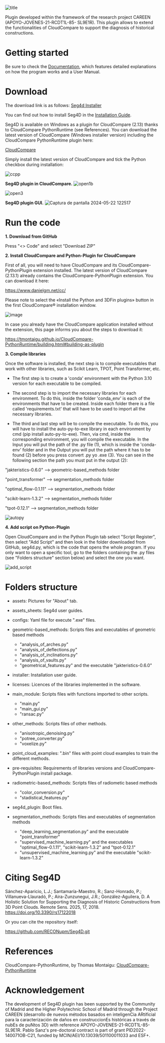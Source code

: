 ![title](https://github.com/Luisjupm/Seg4D/assets/107433987/07a2e9ef-6ae5-4121-a1aa-df4e7101e47a)

Plugin developed within the framework of the research project CAREEN (APOYO-JOVENES-21-RCDT1L-85- SL9E1R). This plugin allows to extend the functionalities of CloudCompare to support the diagnosis of historical constructions.

# Getting started
Be sure to check the [Documentation](https://github.com/Luisjupm/Seg4D/blob/main/assets_sheets/guide_construction-system-segmentation.pdf), which features detailed explanations on how the program works and a User Manual.

# Download
The download link is as follows: [Seg4d Installer](https://drive.upm.es/s/vKEtCr6SgbCUKbG)

You can find out how to install Seg4D in the [Installation Guide](https://github.com/Luisjupm/Seg4D/blob/main/installer/seg4d_installation_guide.pdf).

Seg4D is available on Windows as a plugin for CloudCompare (2.13) thanks to CloudCompare PythonRuntime (see References). You can download the latest version of CloudCompare (Windows installer version) including the CloudCompare PythonRuntime plugin here:

[CloudCompare](https://www.danielgm.net/cc/)

Simply install the latest version of CloudCompare and tick the Python checkbox during installation:

![ccpp](https://github.com/Luisjupm/Seg4D/assets/107433987/71bf7405-c45e-48fb-9334-7d44d65f578b)

**Seg4D plugin in CloudCompare.**
![open1b](https://github.com/Luisjupm/Seg4D/assets/107433987/156c4ea9-1caa-4da5-ada3-c80e85a8b22b)

![open3](https://github.com/Luisjupm/Seg4D/assets/107433987/5bd03527-dcbe-4345-82c6-8df9578c979f)

**Seg4D plugin GUI.**
![Captura de pantalla 2024-05-22 122517](https://github.com/Luisjupm/Seg4D/assets/107433987/2a84dd3b-5d17-4ca4-8d3f-852e7cc64ad1)

# Run the code

**1. Download from GitHub**

Press "<> Code" and select "Download ZIP"

**2. Install CloudCompare and Python-Plugin for CloudCompare**

First of all, you will need to have CloudCompare and its CloudCompare-PythonPlugin extension installed. The latest version of CloudCompare (2.13.1) already contains the CloudCompare-PythonPlugin extension. You can download it here:

https://www.danielgm.net/cc/

Please note to select the «Install the Python and 3DFin plugins» button in the first CloudCompare® installation window.

![image](https://github.com/Luisjupm/Seg4D/assets/107433987/35ff8a80-e2d5-4abb-a996-cbe1384e29d0)

In case you already have the CloudCompare application installed without the extension, this page informs you about the steps to download it:

https://tmontaigu.github.io/CloudCompare-PythonRuntime/building.html#building-as-plugin

**3. Compile libraries**

Once the software is installed, the next step is to compile executables that work with other libraries, such as Scikit Learn, TPOT, Point Transformer, etc.

- The first step is to create a 'conda' environment with the Python 3.10 version for each executable to be compiled.

- The second step is to import the necessary libraries for each environment. To do this, inside the folder 'conda_env' is each of the environments that have to be created. Inside each folder there is a file called 'requirements.txt' that will have to be used to import all the necessary libraries.

- The third and last step will be to compile the executable. To do this, you will have to install the auto-py-to-exe library in each environment by cmd (pip install auto-py-to-exe). Then, via cmd, inside the corresponding environment, you will compile the executable. In the Input you will put the path of the .py file (1), which is inside the 'conda-env' folder and in the Output you will put the path where it has to be found (2) before you press convert .py yo .exe (3). You can see in the following section the path you must put in the output (2):

"jakteristics-0.6.0" --> geometric-based_methods folder

"point_transformer" --> segmentation_methods folder

"optimal_flow-0.1.11" --> segmentation_methods folder

"scikit-learn-1.3.2" --> segmentation_methods folder

"tpot-0.12.1" --> segmentation_methods folder

![autopy](https://github.com/Luisjupm/Seg4D/assets/107433987/9a160b92-11eb-4b94-b178-01171a798b99)

**4. Add script on Python-Plugin**

Open CloudCompare and in the Python Plugin tab select "Script Register", then select "Add Script" and then look in the folder downloaded from GitHub, seg4d.py, which is the code that opens the whole program. If you only want to open a specific tool, go to the folders containing the .py files (see "Folders structure" section below) and select the one you want.

![add_script](https://github.com/Luisjupm/Seg4D/assets/107433987/5e8177a0-93cd-4e16-9680-1eec57d64248)

# Folders structure

- assets: Pictures for "About" tab.

- assets_sheets: Seg4d user guides.

- configs: Yaml file for execute ".exe" files.

- geometric-based_methods: Scripts files and executables of geometric based methods
	- "analysis_of_arches.py"
	- "analysis_of_deflections.py"
	- "analysis_of_inclinations.py"
	- "analysis_of_vaults.py"
	- "geometrical_features.py" and the executable "jakteristics-0.6.0"

- installer: Installation user guide.

- licenses: Licences of the libraries implemented in the software.

- main_module: Scripts files with functions imported to other scripts.
	- "main.py"
	- "main_gui.py"
	- "ransac.py"

- other_methods: Scripts files of other methods.
	- "anisotropic_denoising.py"
	- "potree_converter.py"
	- "voxelize.py"

- point_cloud_examples: ".bin" files with point cloud examples to train the different methods.

- pre-requisites: Requirements of libraries versions and CloudCompare-PythonPlugin install package.

- radiometric-based_methods: Scripts files of radiometic based methods
	- "color_conversion.py"
	- "stadistical_features.py"

- seg4d_plugin: Boot files.

- segmentation_methods: Scripts files and executables of segmentation methods
	- "deep_learning_segmentation.py" and the executable "point_transformer" 
	- "supervised_machine_learning.py" and the executables "optimal_flow-0.1.11", "scikit-learn-1.3.2" and "tpot-0.12.1"
	- "unsupervised_machine_learning.py" and the executable "scikit-learn-1.3.2"

# Citing Seg4D
Sánchez-Aparicio, L.J.; Santamaría-Maestro, R.; Sanz-Honrado, P.; Villanueva-Llauradó, P.; Aira-Zunzunegui, J.R.; González-Aguilera, D. A Holistic Solution for Supporting the Diagnosis of Historic Constructions from 3D Point Clouds. Remote Sens. 2025, 17, 2018. https://doi.org/10.3390/rs17122018

Or you can cite the repository itself:

https://github.com/RECONupm/Seg4D.git

# References
CloudCompare-PythonRuntime, by Thomas Montaigu: [CloudCompare-PythonRuntime](https://github.com/tmontaigu/CloudCompare-PythonRuntime)

# Acknowledgement
The development of Seg4D plugin has been supported by the Community of Madrid and the Higher Polytechnic School of Madrid through the Project CAREEN (desarrollo de nuevos métodos basados en inteligenCia ARtificial para la caracterización de daños en construccionEs históricas a través de nubEs de puNtos 3D) with reference APOYO-JOVENES-21-RCDT1L-85-SL9E1R. Pablo Sanz's pre-doctoral contract is part of grant PID2022-140071OB-C21, funded by MCIN/AEI/10.13039/501100011033 and ESF+.
